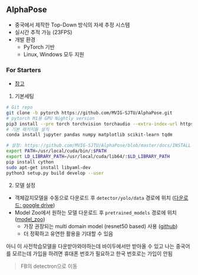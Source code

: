 ## AlphaPose

- 중국에서 제작한 Top-Down 방식의 자세 추정 시스템
- 실시간 추적 가능 (23FPS)
- 개발 환경
    - PyTorch 기반
    - Linux, Windows 모두 지원


### For Starters

- [참고](https://eehoeskrap.tistory.com/299)

1. 기본세팅
```bash
# Git repo
git clone -b pytorch https://github.com/MVIG-SJTU/AlphaPose.git
# pytorch M1용 GPU Nightly version
pip3 install --pre torch torchvision torchaudio --extra-index-url https://download.pytorch.org/whl/nightly/cpu
# 기본 패키지들 설치
conda install jupyter pandas numpy matplotlib scikit-learn tqdm 

# 설정: https://github.com/MVIG-SJTU/AlphaPose/blob/master/docs/INSTALL.md
export PATH=/usr/local/cuda/bin/:$PATH
export LD_LIBRARY_PATH=/usr/local/cuda/lib64/:$LD_LIBRARY_PATH
pip install cython
sudo apt-get install libyaml-dev
python3 setup.py build develop --user
```

2. 모델 설정

- 객체감지모델을 수동으로 다운로드 후 `detector/yolo/data` 경로에 위치 ([다운로드: google drive](https://drive.google.com/open?id=1D47msNOOiJKvPOXlnpyzdKA3k6E97NTC))
- Model Zoo에서 원하는 모델 다운로드 후 `pretrained_models` 경로에 위치 ([model_zoo](https://github.com/MVIG-SJTU/AlphaPose/blob/master/docs/MODEL_ZOO.md))
    - 가장 권장되는 multi domain model (resnet50 based) 사용 ([github](https://github.com/MVIG-SJTU/AlphaPose/blob/master/docs/MODEL_ZOO.md#multi-domain-models-strongly-recommended))
    - 더 정확하고 유연한 활용을 기대할 수 있음

아니 이 사전학습모델을 다운받아와야하는데 바이두에서만 받아올 수 있고 나는 중국어를 모르는데 가입을 하려면 휴대폰 번호가 필요하고 한국 번호로는 가입이 안됨

> FB의 detectron으로 이동
